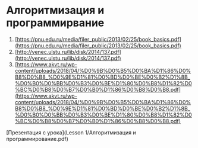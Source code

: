# Алгоритмизация и программирвание

1. [https://pnu.edu.ru/media/filer_public/2013/02/25/book_basics.pdf](https://pnu.edu.ru/media/filer_public/2013/02/25/book_basics.pdf)
2. [http://venec.ulstu.ru/lib/disk/2014/137.pdf](http://venec.ulstu.ru/lib/disk/2014/137.pdf)
3. [https://www.akvt.ru/wp-content/uploads/2018/04/%D0%9B%D0%B5%D0%BA%D1%86%D0%B8%D0%B8_%D0%9E%D1%81%D0%BD%D0%BE%D0%B2%D1%8B_%D0%B0%D0%BB%D0%B3%D0%BE%D1%80%D0%B8%D1%82%D0%BC%D0%B8%D0%B7%D0%B0%D1%86%D0%B8%D0%B8.pdf](https://www.akvt.ru/wp-content/uploads/2018/04/%D0%9B%D0%B5%D0%BA%D1%86%D0%B8%D0%B8_%D0%9E%D1%81%D0%BD%D0%BE%D0%B2%D1%8B_%D0%B0%D0%BB%D0%B3%D0%BE%D1%80%D0%B8%D1%82%D0%BC%D0%B8%D0%B7%D0%B0%D1%86%D0%B8%D0%B8.pdf)



[Презентация с урока](Lesson 1/Алгоритмизация и программирование.pdf)

